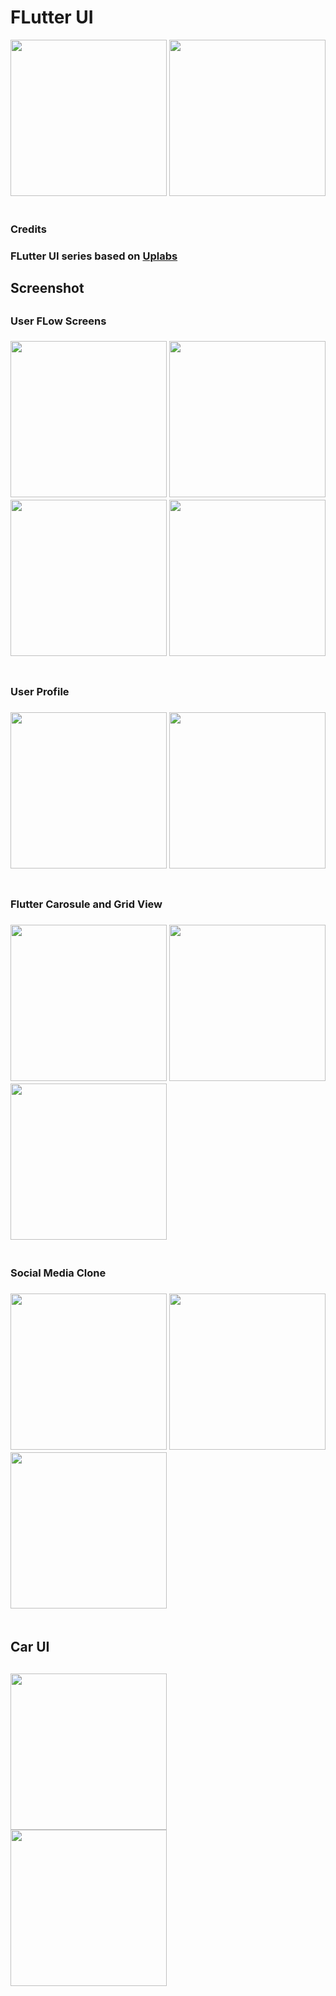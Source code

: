 # FLutter UI 
<div align="">
    <img src="/screenshots/app-store-logo.PNG" width="250px",height="200px"</img> 
    <img src="/screenshots/play-store-logo.PNG" width="250px",height="200px"</img> 
</div>
<br>
<h3>Credits<h3>

FLutter UI series based on <a href="https://www.uplabs.com/">Uplabs</a>

<h2>Screenshot<h2>
<h3>User FLow Screens<h3>
  
 <div align="">
    <img src="/screenshots/login.JPG" width="250px",height="200px"</img> 
    <img src="/screenshots/login2JPG.JPG" width="250px",height="200px"</img> 
    <img src="/screenshots/login3.JPG" width="250px",height="200px"</img> 
    <img src="/screenshots/signup.JPG" width="250px",height="200px"</img> 
</div>
<br>
<h3>User Profile<h3>
 <div align="">
    <img src="/screenshots/profile.JPG" width="250px",height="200px"</img> 
    <img src="/screenshots/profile2.JPG" width="250px",height="200px"</img> 
</div>

<br>
<h3>Flutter Carosule and Grid View<h3>
 <div align="">
    <img src="/screenshots/carosulJPG.JPG" width="250px",height="200px"</img> 
    <img src="/screenshots/gridview1.JPG" width="250px",height="200px"</img> 
    <img src="/screenshots/gridview2.JPG" width="250px",height="200px"</img> 
</div>
 <br>
 <h3>Social Media Clone<h3>
 <div align="">
    <img src="/screenshots/instagram.JPG" width="250px",height="200px"</img> 
    <img src="/screenshots/instagramprofile.JPG" width="250px",height="200px"</img> 
    <img src="/screenshots/whatsapp.JPG" width="250px",height="200px"</img> 
</div>
<br>
 <h2>Car UI<h2>
  <div align="">
    <img src="/screenshots/car.JPG" width="250px",height="200px"</img> 
    <img src="/screenshots/car2.JPG" width="250px",height="200px"</img> 
</div>

